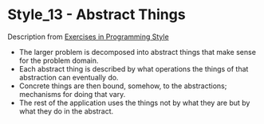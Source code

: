 # Style_13 - Abstract Things
Description from [Exercises in Programming Style](http://www.amazon.com/Exercises-Programming-Style-Cristina-Videira/dp/1482227371/)
* The larger problem is decomposed into abstract things that make sense for the problem domain.
* Each abstract thing is described by what operations the things of that abstraction can eventually do.
* Concrete things are then bound, somehow, to the abstractions; mechanisms for doing that vary.
* The rest of the application uses the things not by what they are but by what they do in the abstract.
